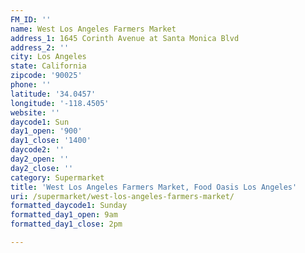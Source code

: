 ```yaml
---
FM_ID: ''
name: West Los Angeles Farmers Market
address_1: 1645 Corinth Avenue at Santa Monica Blvd
address_2: ''
city: Los Angeles
state: California
zipcode: '90025'
phone: ''
latitude: '34.0457'
longitude: '-118.4505'
website: ''
daycode1: Sun
day1_open: '900'
day1_close: '1400'
daycode2: ''
day2_open: ''
day2_close: ''
category: Supermarket
title: 'West Los Angeles Farmers Market, Food Oasis Los Angeles'
uri: /supermarket/west-los-angeles-farmers-market/
formatted_daycode1: Sunday
formatted_day1_open: 9am
formatted_day1_close: 2pm

---
```

